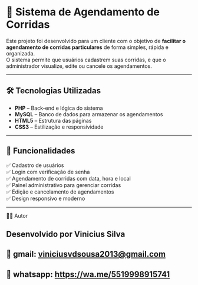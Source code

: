 # 🚖 Sistema de Agendamento de Corridas

Este projeto foi desenvolvido para um cliente com o objetivo de **facilitar o agendamento de corridas particulares** de forma simples, rápida e organizada.  
O sistema permite que usuários cadastrem suas corridas, e que o administrador visualize, edite ou cancele os agendamentos.

---

## 🛠️ Tecnologias Utilizadas

- **PHP** – Back-end e lógica do sistema  
- **MySQL** – Banco de dados para armazenar os agendamentos  
- **HTML5** – Estrutura das páginas  
- **CSS3** – Estilização e responsividade  

---

## 📌 Funcionalidades

✅ Cadastro de usuários  
✅ Login com verificação de senha  
✅ Agendamento de corridas com data, hora e local  
✅ Painel administrativo para gerenciar corridas  
✅ Edição e cancelamento de agendamentos  
✅ Design responsivo e moderno  

---

👨‍💻 Autor

Desenvolvido por Vinicius Silva
---
📧 gmail: viniciusvdsousa2013@gmail.com
---
📱   whatsapp: https://wa.me/5519998915741
---
